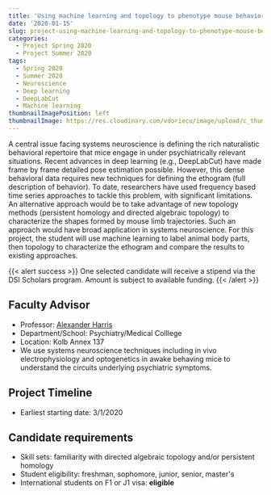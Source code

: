 ```yaml
---
title: 'Using machine learning and topology to phenotype mouse behavior'
date: '2020-01-15'
slug: project-using-machine-learning-and-topology-to-phenotype-mouse-behavior
categories:
  - Project Spring 2020
  - Project Summer 2020
tags:
  - Spring 2020
  - Summer 2020
  - Neuroscience
  - Deep learning
  - DeepLabCut
  - Machine learning
thumbnailImagePosition: left
thumbnailImage: https://res.cloudinary.com/vdoriecu/image/upload/c_thumb,w_200,g_face/v1579395344/brown_mouse_af5pcj.png
---
```

A central issue facing systems neuroscience is defining the rich naturalistic behavioral repertoire that mice engage in under psychiatrically relevant situations. Recent advances in deep learning (e.g., DeepLabCut) have made frame by frame detailed pose estimation possible. However, this dense behavioral data requires new techniques for defining the ethogram (full description of behavior). To date, researchers have used frequency based time series approaches to tackle this problem, with significant limitations. An alternative approach would be to take advantage of new topology methods (persistent homology and directed algebraic topology) to characterize the shapes formed by mouse limb trajectories. Such an approach would have broad application in systems neuroscience. For this project, the student will use machine learning to label animal body parts, then topology to characterize the ethogram and compare the results to existing approaches.

<!--more-->

{{< alert success >}}
One selected candidate will receive a stipend via the DSI Scholars program. Amount is subject to available funding.
{{< /alert >}}

## Faculty Advisor
+ Professor: [Alexander Harris](http://www.columbia.edu/cu/neuralcircuitslab/index.html)
+ Department/School: Psychiatry/Medical Colllege
+ Location: Kolb Annex 137
+ We use systems neuroscience techniques including in vivo electrophysiology and optogenetics in awake behaving mice to understand the circuits underlying psychiatric symptoms.

## Project Timeline
+ Earliest starting date: 3/1/2020

## Candidate requirements
+ Skill sets: familiarity with directed algebraic topology and/or persistent homology
+ Student eligibility: freshman, sophomore, junior, senior, master's
+ International students on F1 or J1 visa: **eligible**

